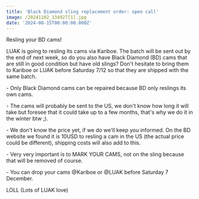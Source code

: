 ```yaml
---
title: 'Black Diamond sling replacement order: open call'
image: /20241102_134927[1].jpg
date: '2024-08-15T00:00:00.000Z'
---
```


Resling your BD cams!

LUAK is going to resling its cams via Kariboe. The batch will be sent out by the end of next week, so do you also have Black Diamond (BD) cams that are still in good condition but have old slings? Don't hesitate to bring them to Kariboe or LUAK before Saturday 7/12 so that they are shipped with the same batch.

\- Only Black Diamond cams can be repaired because BD only reslings its own cams.

\- The cams will probably be sent to the US, we don't know how long it will take but foresee that it could take up to a few months, that's why we do it in the winter btw ;).

\- We don't know the price yet, if we do we'll keep you informed. On the BD website we found it is 10USD to resling a cam in the US (the actual price could be different), shipping costs will also add to this.

\- Very very important is to MARK YOUR CAMS, not on the sling because that will be removed of course.

\- You can drop your cams @Kariboe or @LUAK before Saturday 7 December.

LOLL (Lots of LUAK love)
